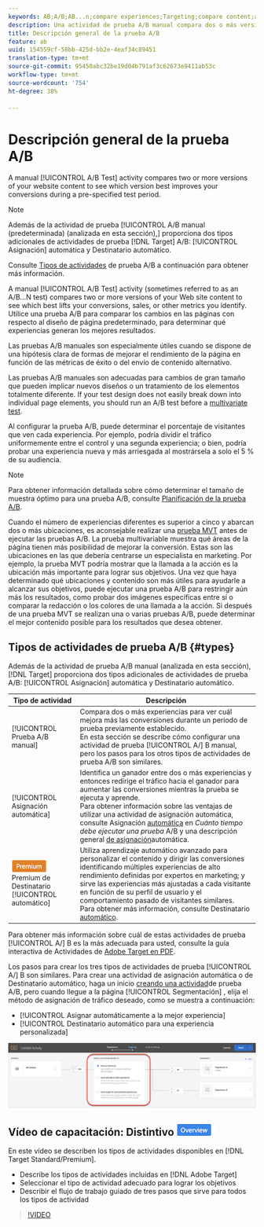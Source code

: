 ```yaml
---
keywords: AB;A/B;AB...n;compare experiences;Targeting;compare content;auto-target;auto-allocate
description: Una actividad de prueba A/B manual compara dos o más versiones del contenido del sitio web para ver qué versiones mejoran mejor las conversiones durante un período de prueba previo especificado.
title: Descripción general de la prueba A/B
feature: ab
uuid: 154559cf-58bb-425d-bb2e-4eaf34c89451
translation-type: tm+mt
source-git-commit: 95450abc32be19d04b791af3c62673e9411ab53c
workflow-type: tm+mt
source-wordcount: '754'
ht-degree: 38%

---
```



# Descripción general de la prueba A/B

A manual [!UICONTROL A/B Test] activity compares two or more versions of your website content to see which version best improves your conversions during a pre-specified test period.

>[!NOTE]
>
>Además de la actividad de prueba [!UICONTROL A/B manual (predeterminada) (analizada en esta sección),] proporciona dos tipos adicionales de actividades de prueba [!DNL Target]  A/B: [!UICONTROL Asignación] automática y Destinatario automático.
>
>Consulte [Tipos de actividades](#types) de prueba A/B a continuación para obtener más información.

A manual [!UICONTROL A/B Test] activity (sometimes referred to as an A/B...N test) compares two or more versions of your Web site content to see which best lifts your conversions, sales, or other metrics you identify. Utilice una prueba A/B para comparar los cambios en las páginas con respecto al diseño de página predeterminado, para determinar qué experiencias generan los mejores resultados.

Las pruebas A/B manuales son especialmente útiles cuando se dispone de una hipótesis clara de formas de mejorar el rendimiento de la página en función de las métricas de éxito o del envío de contenido alternativo.

Las pruebas A/B manuales son adecuadas para cambios de gran tamaño que pueden implicar nuevos diseños o un tratamiento de los elementos totalmente diferente. If your test design does not easily break down into individual page elements, you should run an A/B test before a [multivariate test](/help/c-activities/c-multivariate-testing/multivariate-testing.md).

Al configurar la prueba A/B, puede determinar el porcentaje de visitantes que ven cada experiencia. Por ejemplo, podría dividir el tráfico uniformemente entre el control y una segunda experiencia; o bien, podría probar una experiencia nueva y más arriesgada al mostrársela a solo el 5 % de su audiencia.

>[!NOTE]
>
>Para obtener información detallada sobre cómo determinar el tamaño de muestra óptimo para una prueba A/B, consulte [Planificación de la prueba A/B](/help/c-activities/t-test-ab/sample-size-determination.md).

Cuando el número de experiencias diferentes es superior a cinco y abarcan dos o más ubicaciones, es aconsejable realizar una [prueba MVT](/help/c-activities/c-multivariate-testing/multivariate-testing.md) antes de ejecutar las pruebas A/B. La prueba multivariable muestra qué áreas de la página tienen más posibilidad de mejorar la conversión. Estas son las ubicaciones en las que debería centrarse un especialista en marketing. Por ejemplo, la prueba MVT podría mostrar que la llamada a la acción es la ubicación más importante para lograr sus objetivos. Una vez que haya determinado qué ubicaciones y contenido son más útiles para ayudarle a alcanzar sus objetivos, puede ejecutar una prueba A/B para restringir aún más los resultados, como probar dos imágenes específicas entre sí o comparar la redacción o los colores de una llamada a la acción. Si después de una prueba MVT se realizan una o varias pruebas A/B, puede determinar el mejor contenido posible para los resultados que desea obtener.

## Tipos de actividades de prueba A/B {#types}

Además de la actividad de prueba  A/B manual (analizada en esta sección), [!DNL Target] proporciona dos tipos adicionales de actividades de prueba A/B: [!UICONTROL Asignación] automática y Destinatario automático.

| Tipo de actividad | Descripción |
| --- | --- |
| [!UICONTROL Prueba A/B manual] | Compara dos o más experiencias para ver cuál mejora más las conversiones durante un periodo de prueba previamente establecido.<br>En esta sección se describe cómo configurar una actividad de prueba [!UICONTROL A/] B manual, pero los pasos para los otros tipos de actividades de prueba  A/B son similares. |
| [!UICONTROL Asignación automática] | Identifica un ganador entre dos o más experiencias y entonces redirige el tráfico hacia el ganador para aumentar las conversiones mientras la prueba se ejecuta y aprende.<br>Para obtener información sobre las ventajas de utilizar una actividad de asignación automática, consulte Asignación [automática](/help/c-activities/t-test-ab/sample-size-determination.md#auto-allocate) en *Cuánto tiempo debe ejecutar una prueba* A/B y una descripción general [de asignación](/help/c-activities/automated-traffic-allocation/automated-traffic-allocation.md)automática. |
| ![Distintivo](/help/assets/premium.png) Premium de Destinatario [!UICONTROL automático] | Utiliza aprendizaje automático avanzado para personalizar el contenido y dirigir las conversiones identificando múltiples experiencias de alto rendimiento definidas por expertos en marketing; y sirve las experiencias más ajustadas a cada visitante en función de su perfil de usuario y el comportamiento pasado de visitantes similares.<br>Para obtener más información, consulte Destinatario [automático](/help/c-activities/auto-target/auto-target-to-optimize.md). |

Para obtener más información sobre cuál de estas actividades de prueba [!UICONTROL A/] B es la más adecuada para usted, consulte la guía interactiva de Actividades de [Adobe Target en PDF](/help/c-activities/target-activities-guide.md).

Los pasos para crear los tres tipos de actividades de prueba [!UICONTROL A/] B son similares. Para crear una actividad de asignación  automática o de Destinatario  automático, haga un inicio [creando una actividad](/help/c-activities/t-test-ab/t-test-create-ab/test-create-ab.md)de prueba A/B, pero cuando llegue a la página [!UICONTROL Segmentación] , elija el método de asignación de tráfico deseado, como se muestra a continuación:

* [!UICONTROL Asignar automáticamente a la mejor experiencia]
* [!UICONTROL Destinatario automático para una experiencia personalizada]

![Configuración del método de asignación de tráfico](/help/c-activities/t-test-ab/t-test-create-ab/assets/traffic-allocation-method.png)

## Vídeo de capacitación: Distintivo ![Información general de tipos de actividades (9:03)](/help/assets/overview.png)

En este vídeo se describen los tipos de actividades disponibles en [!DNL Target Standard/Premium].

* Describe los tipos de actividades incluidas en [!DNL Adobe Target]
* Seleccionar el tipo de actividad adecuado para lograr los objetivos
* Describir el flujo de trabajo guiado de tres pasos que sirve para todos los tipos de actividad

>[!VIDEO](https://video.tv.adobe.com/v/17386)
